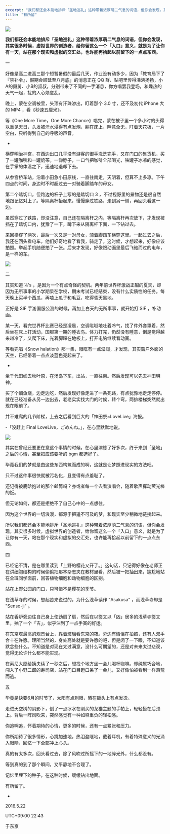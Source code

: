 ```yaml
---
excerpt: "我们都还会本能地排斥「圣地巡礼」这种带着浓厚萌二气息的词语，但你会发现，其实很多时候，虚拟世界的创造者，给你留这么一个「入口」意义，就是为了让你有一天，站在那个现实和虚拟的交汇处，也许能再拾起以前留下的一点点东西。"
title: "有所留"
---
```


![](https://cl.ly/oPvc/8135c48979360cc5618785db9644b64f)

__我们都还会本能地排斥「圣地巡礼」这种带着浓厚萌二气息的词语，但你会发现，其实很多时候，虚拟世界的创造者，给你留这么一个「入口」意义，就是为了让你有一天，站在那个现实和虚拟的交汇处，也许能再拾起以前留下的一点点东西。__

一

好像是高二进高三那个短暂暑假的最后几天，作业没有动多少，因为「教育局下了『禁补令』，假期会顺延至八月底」的消息正在 QQ 群、贴吧里传得沸沸扬扬，小A的舅舅、小B的叔叔，分别带来了不同的一手消息，你方唱罢我登场，和燥热的天气一起，扰的人心烦意乱。

晚上，蒙在空调被里，头顶有汗珠渗出，盯着那个 3.0 寸，还不及初代 iPhone 大的 MP4 ，看《秒速五厘米》。

等《One More Time，One More Chance》唱完，蒙在被子里一个多小时的头得以重见天日，头发被汗水浸得有点发潮，躺在床上，睡意全无，盯着天花板，一片空白，只听得到自己的呼吸的声音。

-

横穿明治神宫，在西边出口几乎没有游客的御手洗洗完手，又在门口的售货机，买了一罐咖啡和一罐奶茶。一仰脖子，一口气把咖啡全部喝光，铁罐子冰凉的感觉，在手掌的体温之下，迅速地退却下去。

从参宫桥车站，沿着小田急小田原线，一直往南走，天阴着，但算不上多凉。下午四点的时间，身边时不时超过去一对骑着脚踏车的母女。

第二个踏切口，但路边的杆子上写的是踏切口 3 ，不过视野里的景物还是很自然地跟记忆对上了。等隔离杆抬起来，慢慢穿过铁路，走到另一侧，再回头看这一边。

虽然穿过了铁路，却没注意，自己还在隔离杆之内，等隔离杆再次放下，才发现被挡在了踏切口内，犹豫了一下，蹲下来从隔离杆下面，一下钻过去。

来回横穿了两次，最后一次又是一对母女，骑着脚踏车横穿这里。一起过去之后，我还在回头看电车，他们好奇地看了看我，骑走了。这时候，才想起来，好像应该拍照。举起手机随便拍了一张。后来才发现，好像跟动画里最后飞驰而过的电车，是一样的车。

![](https://cl.ly/oQTU/13503ba34dbb7db96dda219acb27990d)

二

其实知道 ¼'s ，是因为一个有点奇怪的契机。两年前世界杯激战正酣的夏天，却因为无所事事的小学期呆在学校，期末考试已经结束，没有什么实质性的任务。每天晚上买半个西瓜，再嗑上瓜子和毛豆，吃得昏天黑地。

正好是 SIF 手游国服公测的时候，再加上白天的无所事事，就开始打 SIF ，补动画。

某一天，看完世界杯比赛已经是凌晨，空调咝咝地吐着冷气，找了件外套罩着，然后坐在床上打活动，国服第一期的睡衣鸟。体力打完，仍然没有睡意，倒是觉得越来越冷了，又爬下床，光着脚踩在地板上，打开电脑继续看动画。

等看完唱《Snow halation》那一集，眼眶有一点湿润，才发现，其实窗户外面的天空，已经带着一点点淡蓝色亮起来了。

-

坐千代田线去秋叶原，在汤岛下车，出站，一直往南。然后发现可以先去神田明神。

买了个鲷鱼烧，边走边吃，然后发现好像走进了一条死路，有点犹豫地走走停停。就在已经准备从另一边出去，老老实实找大门的时候，转个弯，两排楼梯突然就出现在眼前了。

并不难爬的几节阶梯，上去之后看到巨大的「神田祭×LoveLive」海报。

-「没赶上 Final LoveLive，ごめんね。」，在心里默默地说。

![](https://cl.ly/oPoj/ea899bf0622cb3de493bb222f73f33d5)

其实在曾经还要更在意这个事情的时候，在心里演练了好多次，终于来到「圣地」之后的心情，甚至把应该要听的 bgm 都选好了。

毕竟我们的梦就是由这些东西构筑而成的啊，这就是让梦照进现实的方法吧。

只不过这件事很快就被污名化，且变得有点羞耻了。

还记得被鹿晗抱过的那个邮筒吗？亦或者每一个去看演唱会，随着歌声挥动荧光棒的饭。

但无论如何，都还是拒绝不了自己心中的一点想往。

因为这个世界的一切浪漫，都源于把遥不可及的梦，和现实至少稍微地链接起来。

所以我们都还会本能地排斥「圣地巡礼」这种带着浓厚萌二气息的词语，但你会发现，其实很多时候，虚拟世界的创造者，给你留这么一个「入口」意义，就是为了让你有一天，站在那个现实和虚拟的交汇处，也许能再拾起以前留下的一点点东西。

四

已经记不清，是在哪里读到「上野的樱花又开了。」这句话，只记得好像在老师正在讲细胞结构的时候偷偷把那本杂志夹在教材里看，然后被一把抽出来，尴尬地站在全班同学面前，回答植物细胞和动物细胞的区别。

站在上野公园的门口，只可惜不是樱花的季节。

在浅草寺的时候，想起苦来说过的，为什么浅草读作 "Asakusa" ，而浅草寺却是 "Senso-ji" 。

站在香炉旁边往自己身上使劲扇了扇，然后在以签文以「凶」居多的浅草寺签文里，抽了一个「吉」，似乎沾到了一点手寅的好运。

在东京塔最高的观景台上，靠着玻璃看东京的夜。旁边有情侣在拍照，还有人双手合十在许愿。理所当然的，身处高处就是要许愿的吧，但是闭了一下眼，不知道该默念些什么。不知道是对现在太过满意，没什么可期望的，还是对未来太过悲观，觉得无论许什么都不能实现。

在索尼大厦给姨夫续了一秒之后，想找个地方坐一会儿喝杯咖啡。却纯属巧合地，闯入了小野二郎的寿司店，站在门口目瞪口呆了一会儿，又好像怕被看到一样落荒而逃。

五

毕竟是快要6月的时节了，太阳有点刺眼，晒在额头上有点发烫。

走进天空树的阴影下，倒了一点冰水在刚买的龙猫主题的手帕上，轻轻搭在后颈上。背后一阵风吹来，突然感觉有一种如释重负的轻松感。

你追啊追，怀着期待的心情，更多的时候，还有一点紧张和压力。

你所期待了很多情形，心跳加速地，热泪盈眶地，戴着耳机，有着特殊意义的光涌入眼睛，回忆一下全部冲上心头。

真的有太多次，回头看过去，除了风吹过所摇下的一地碎光外，什么都没有。

等到真的到了那个瞬间，又平静地不合理了。

记忆里埋下的种子，在这种时候，缓缓钻出地面。

有所留了。

-

2016.5.22

UTC+09:00 22:43

于东京